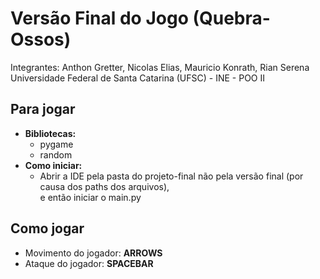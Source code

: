 # Versão Final do Jogo (Quebra-Ossos)
Integrantes: Anthon Gretter, Nicolas Elias, Mauricio Konrath, Rian Serena
<br>Universidade Federal de Santa Catarina (UFSC) - INE - POO II</br>

## Para jogar
  * <b>Bibliotecas:</b>
    * pygame
    * random
  * <b>Como iniciar:</b>
    * Abrir a IDE pela pasta do projeto-final não pela versão final (por causa dos paths dos arquivos), <br>e então iniciar o main.py</br>

## Como jogar

* Movimento do jogador: <b>ARROWS</b>
* Ataque do jogador: <b>SPACEBAR</b>
